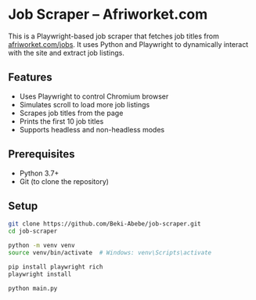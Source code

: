 # Job Scraper – Afriworket.com

This is a Playwright-based job scraper that fetches job titles from [afriworket.com/jobs](https://afriworket.com/jobs). It uses Python and Playwright to dynamically interact with the site and extract job listings.

## Features

- Uses Playwright to control Chromium browser  
- Simulates scroll to load more job listings  
- Scrapes job titles from the page  
- Prints the first 10 job titles  
- Supports headless and non-headless modes  

## Prerequisites

- Python 3.7+  
- Git (to clone the repository)  

## Setup

```bash
git clone https://github.com/Beki-Abebe/job-scraper.git
cd job-scraper

python -m venv venv
source venv/bin/activate  # Windows: venv\Scripts\activate

pip install playwright rich
playwright install

python main.py
